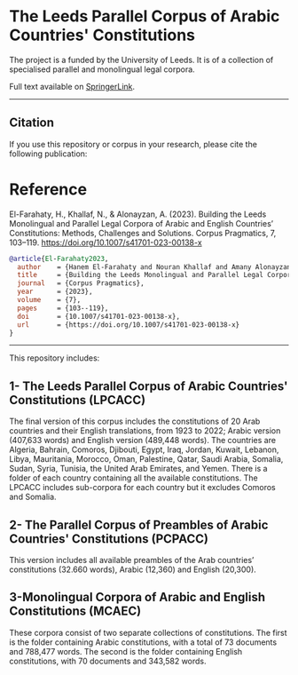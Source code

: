 # The Leeds Parallel Corpus of Arabic Countries' Constitutions 
The project is a funded  by the University of Leeds.  It is of a collection of specialised parallel and monolingual legal corpora.

Full text available on [SpringerLink](https://link.springer.com/article/10.1007/s41701-023-00138-x).

---

## Citation

If you use this repository or corpus in your research, please cite the following publication:

# Reference
El-Farahaty, H., Khallaf, N., & Alonayzan, A. (2023). Building the Leeds Monolingual and Parallel Legal Corpora of Arabic and English Countries’ Constitutions: Methods, Challenges and Solutions. Corpus Pragmatics, 7, 103–119. https://doi.org/10.1007/s41701-023-00138-x

```bibtex
@article{El-Farahaty2023,
  author    = {Hanem El-Farahaty and Nouran Khallaf and Amany Alonayzan},
  title     = {Building the Leeds Monolingual and Parallel Legal Corpora of Arabic and English Countries’ Constitutions: Methods, Challenges and Solutions},
  journal   = {Corpus Pragmatics},
  year      = {2023},
  volume    = {7},
  pages     = {103--119},
  doi       = {10.1007/s41701-023-00138-x},
  url       = {https://doi.org/10.1007/s41701-023-00138-x}
}
```

---
This repository includes:

## 1- The Leeds Parallel Corpus of Arabic Countries' Constitutions (LPCACC) 
The final version of this corpus includes the constitutions of 20 Arab countries and their English translations, from 1923 to 2022; Arabic version (407,633 words) and English version (489,448 words). 
The countries are Algeria, Bahrain, Comoros, Djibouti, Egypt, Iraq, Jordan, Kuwait, Lebanon, Libya, Mauritania, Morocco, Oman, Palestine, Qatar, Saudi Arabia, Somalia, Sudan, Syria, Tunisia, the United Arab Emirates, and Yemen. 
There is a folder of each country containing all the available constitutions. The LPCACC includes sub-corpora for each country but it excludes Comoros and Somalia.

## 2- The Parallel Corpus of Preambles of Arabic Countries' Constitutions (PCPACC)
This version includes all available preambles of the Arab countries’ constitutions (32.660 words), Arabic (12,360) and English (20,300).

## 3-Monolingual Corpora of Arabic and English Constitutions (MCAEC)

These corpora consist of two separate collections of constitutions. The first is the folder containing Arabic constitutions, with a total of 73 documents and 788,477 words. The second is the folder containing English constitutions, with 70 documents and 343,582 words.





 


